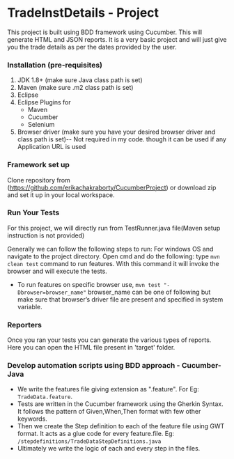 # TradeInstDetails - Project
This project is built using BDD framework using Cucumber. This will generate HTML and JSON reports. It is a very basic project and will just give you the trade details as per the dates provided by the user.

### Installation (pre-requisites)
1. JDK 1.8+ (make sure Java class path is set)
2. Maven (make sure .m2 class path is set)
3. Eclipse
4. Eclipse Plugins for
    - Maven
    - Cucumber
    - Selenium
5. Browser driver (make sure you have your desired browser driver and class path is set)-- Not required in my code. though it can be used if any Application URL is used

### Framework set up
Clone repository from (https://github.com/erikachakraborty/CucumberProject) or download zip and set it up in your local workspace.

### Run Your Tests
For this project, we will directly run from TestRunner.java file(Maven setup instruction is not provided)

Generally we can follow the following steps to run:
For windows OS and navigate to the project directory. Open cmd and do the following:
type `mvn clean test` command to run features. With this command it will invoke the browser and will execute the tests.

- To run features on specific browser use, `mvn test "-Dbrowser=browser_name"`
browser_name can be one of following but make sure that browser’s driver file are present and specified in system variable.

### Reporters
Once you ran your tests you can generate the various types of reports. Here you can open the HTML file present in 'target' folder.


### Develop automation scripts using BDD approach - Cucumber-Java
- We write the features file giving extension as ".feature". For Eg: `TradeData.feature`.
- Tests are written in the Cucumber framework using the Gherkin Syntax. It follows the pattern of Given,When,Then format with few other keywords.
- Then we create the Step definition to each of the feature file using GWT format. It acts as a glue code for every feature.file. Eg: `/stepdefinitions/TradeDataStepDefinitions.java`
- Ultimately we write the logic of each and every step in the files.

